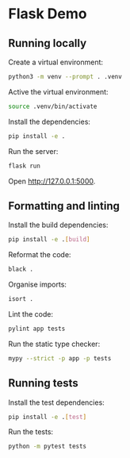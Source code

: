 # Flask Demo

## Running locally

Create a virtual environment:

```bash
python3 -m venv --prompt . .venv
```

Active the virtual environment:

```bash
source .venv/bin/activate
```

Install the dependencies:

```bash
pip install -e .
```

Run the server:

```bash
flask run
```

Open http://127.0.0.1:5000.

## Formatting and linting

Install the build dependencies:

```bash
pip install -e .[build]
```

Reformat the code:

```bash
black .
```

Organise imports:

```bash
isort .
```

Lint the code:

```bash
pylint app tests
```

Run the static type checker:

```bash
mypy --strict -p app -p tests
```

## Running tests

Install the test dependencies:

```bash
pip install -e .[test]
```

Run the tests:

```bash
python -m pytest tests
```

